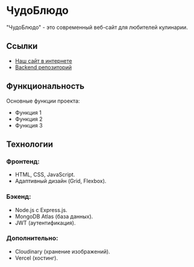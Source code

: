 # ЧудоБлюдо

"ЧудоБлюдо" - это современный веб-сайт для любителей кулинарии.

## Ссылки

- [Наш сайт в интернете](https://chudobludo.fun/)  
- [Backend репозиторий](https://github.com/KseniyaBoychenko2023/chudobludo-backend)


## Функциональность

Основные функции проекта:

- Функция 1
- Функция 2
- Функция 3

## Технологии

### Фронтенд:

- HTML, CSS, JavaScript.
- Адаптивный дизайн (Grid, Flexbox).

### Бэкенд:

- Node.js с Express.js.
- MongoDB Atlas (база данных).
- JWT (аутентификация).

### Дополнительно:

- Cloudinary (хранение изображений).
- Vercel (хостинг).
